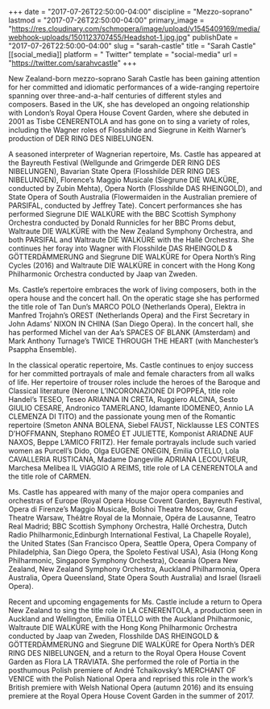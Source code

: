 +++
date = "2017-07-26T22:50:00-04:00"
discipline = "Mezzo-soprano"
lastmod = "2017-07-26T22:50:00-04:00"
primary_image = "https://res.cloudinary.com/schmopera/image/upload/v1545409169/media/webhook-uploads/1501123707455/Headshot-1.jpg.jpg"
publishDate = "2017-07-26T22:50:00-04:00"
slug = "sarah-castle"
title = "Sarah Castle"
[[social_media]]
platform = " Twitter"
template = "social-media"
url = "https://twitter.com/sarahvcastle"
+++

New Zealand-born mezzo-soprano Sarah Castle has been gaining attention for her committed and idiomatic performances of a wide-ranging repertoire spanning over three-and-a-half centuries of different styles and composers.  Based in the UK, she has developed an ongoing relationship with London’s Royal Opera House Covent Garden, where she debuted in 2001 as Tisbe CENERENTOLA and has gone on to sing a variety of roles, including the Wagner roles of Flosshilde and Siegrune in Keith Warner’s production of DER RING DES NIBELUNGEN.

A seasoned interpreter of Wagnerian repertoire, Ms. Castle has appeared at the Bayreuth Festival (Wellgunde and Grimgerde DER RING DES NIBELUNGEN), Bavarian State Opera (Flosshilde DER RING DES NIBELUNGEN), Florence’s Maggio Musicale (Siegrune DIE WALKÜRE, conducted by Zubin Mehta), Opera North (Flosshilde DAS RHEINGOLD), and State Opera of South Australia (Flowermaiden in the Australian premiere of PARSIFAL, conducted by Jeffrey Tate).  Concert performances she has performed Siegrune DIE WALKÜRE with the BBC Scottish Symphony Orchestra conducted by Donald Runnicles for her BBC Proms debut, Waltraute DIE WALKÜRE with the New Zealand Symphony Orchestra, and both PARSIFAL and Waltraute DIE WALKÜRE with the Hallé Orchestra.  She continues her foray into Wagner with Flosshilde DAS RHEINGOLD & GÖTTERDÄMMERUNG and Siegrune DIE WALKÜRE for Opera North’s Ring Cycles (2016) and Waltraute DIE WALKÜRE in concert with the Hong Kong Philharmonic Orchestra conducted by Jaap van Zweden.

Ms. Castle’s repertoire embraces the work of living composers, both in the opera house and the concert hall.  On the operatic stage she has performed the title role of Tan Dun’s MARCO POLO (Netherlands Opera), Elektra in Manfred Trojahn’s OREST (Netherlands Opera) and the First Secretary in John Adams’ NIXON IN CHINA (San Diego Opera).  In the concert hall, she has performed Michel van der Aa’s SPACES OF BLANK (Amsterdam) and Mark Anthony Turnage’s TWICE THROUGH THE HEART (with Manchester’s Psappha Ensemble).

In the classical operatic repertoire, Ms. Castle continues to enjoy success for her committed portrayals of male and female characters from all walks of life.  Her repertoire of trouser roles include the heroes of the Baroque and Classical literature (Nerone L’INCORONAZIONE DI POPPEA, title role Handel’s TESEO, Teseo ARIANNA IN CRETA, Ruggiero ALCINA, Sesto GIULIO CESARE, Andronico TAMERLANO, Idamante IDOMENEO, Annio LA CLEMENZA DI TITO) and the passionate young men of the Romantic repertoire (Smeton ANNA BOLENA, Siebel FAUST, Nicklausse LES CONTES D’HOFFMANN, Stephano ROMÉO ET JULIETTE, Komponist ARIADNE AUF NAXOS, Beppe L’AMICO FRITZ).  Her female portrayals include such varied women as Purcell’s Dido, Olga EUGENE ONEGIN, Emilia OTELLO, Lola CAVALLERIA RUSTICANA, Madame Dangeville ADRIANA LECOUVREUR, Marchesa Melibea IL VIAGGIO A REIMS, title role of LA CENERENTOLA and the title role of CARMEN.

Ms. Castle has appeared with many of the major opera companies and orchestras of Europe (Royal Opera House Covent Garden, Bayreuth Festival, Opera di Firenze’s Maggio Musicale, Bolshoi Theatre Moscow, Grand Theatre Warsaw, Théâtre Royal de la Monnaie, Opéra de Lausanne, Teatro Real Madrid; BBC Scottish Symphony Orchestra, Hallé Orchestra, Dutch Radio Philharmonic,Edinburgh International Festival, La Chapelle Royale), the United States (San Francisco Opera, Seattle Opera, Opera Company of Philadelphia, San Diego Opera, the Spoleto Festival USA), Asia (Hong Kong Philharmonic, Singapore Symphony Orchestra), Oceania (Opera New Zealand, New Zealand Symphony Orchestra, Auckland Philharmonia, Opera Australia, Opera Queensland, State Opera South Australia) and Israel (Israeli Opera).

Recent and upcoming engagements for Ms. Castle include a return to Opera New Zealand to sing the title role in LA CENERENTOLA, a production seen in Auckland and Wellington, Emilia OTELLO with the Auckland Philharmonic, Waltraute DIE WALKÜRE with the Hong Kong Philharmonic Orchestra conducted by Jaap van Zweden, Flosshilde DAS RHEINGOLD & GÖTTERDÄMMERUNG and Siegrune DIE WALKÜRE for Opera North’s DER RING DES NIBELUNGEN, and a return to the Royal Opera House Covent Garden as Flora LA TRAVIATA.  She performed the role of Portia in the posthumous Polish premiere of André Tchaikovsky’s MERCHANT OF VENICE with the Polish National Opera and reprised this role in the work’s British premiere with Welsh National Opera (autumn 2016) and its ensuing premiere at the Royal Opera House Covent Garden in the summer of 2017.
